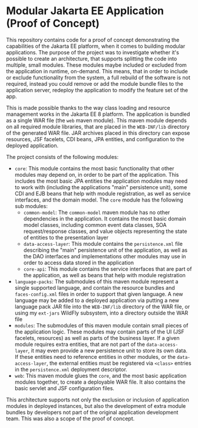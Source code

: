 # Modular Jakarta EE Application (Proof of Concept)

This repository contains code for a proof of concept demonstrating the capabilities of the Jakarta EE platform, when it
comes to building modular applications. The purpose of the project was to investigate whether it's possible to create
an architecture, that supports splitting the code into multiple, small modules. These modules maybe included or excluded
from the application in runtime, on-demand. This means, that in order to include or exclude functionality from the 
system, a full rebuild of the software is not required, instead you could remove or add the module bundle files to the
application server, redeploy the application to modify the feature set of the app.

This is made possible thanks to the way class loading and resource management works in the Jakarta EE 8 platform. The
application is bundled as a single WAR file (the `web` maven module). This maven module depends on all required module
libraries, that are placed in the `WEB-INF/lib` directory of the generated WAR file. JAR archives placed in this 
directory can expose resources, JSF facelets, CDI beans, JPA entities, and configuration to the deployed application. 

The project consists of the following modules:

* `core`: This module contains the most basic functionality that other modules may depend on, in order to be part of
the application. This includes the most basic JPA entities the application modules may need to work with (including the
applications "main" persistence unit), some CDI and EJB beans that help with module registration, as well as service
interfaces, and the domain model. The `core` module has the following sub modules:
    * `common-model`: The `common-model` maven module has no other dependencies in the application. It contains the
    most basic domain model classes, including common event data classes, SOA request/response classes, and value 
    objects representing the state of entities to the presentation layer
    * `data-access-layer`: This module contains the `persistence.xml` file describing the "main" persistence unit of 
    the application, as well as the DAO interfaces and implementations other modules may use in order to access data
    stored in the application
    * `core-api`: This module contains the service interfaces that are part of the application, as well as beans that
    help with module registration
* `language-packs`: The submodules of this maven module represent a single supported language, and contain the resource
bundles and `faces-config.xml` files in order to support that given language. A new language may be added to a deployed
application via putting a new language pack JAR file into the `WEB-INF/lib` directory of the WAR file, or using my 
`ext-jars` WildFly subsystem, into a directory outside the WAR file
* `modules`: The submodules of this maven module contain small pieces of the application logic. These modules may 
contain parts of the UI (JSF facelets, resources) as well as parts of the business layer. If a given module requires 
extra entities, that are not part of the `data-access-layer`, it may even provide a new persistence unit to store its
own data. If these entities need to reference entities in other modules, or the `data-access-layer`, the external 
entities must be registered via `<class>` entries in the `persistence.xml` deployment descriptor.
* `web`: This maven module glues the `core`, and the most basic application modules together, to create a deployable 
WAR file. It also contains the basic servlet and JSF configuration files.

This architecture supports not only the exclusion or inclusion of application modules in deployed instances, but also
the development of extra module bundles by developers not part of the original application development team. This was
also a scope of the proof of concept.